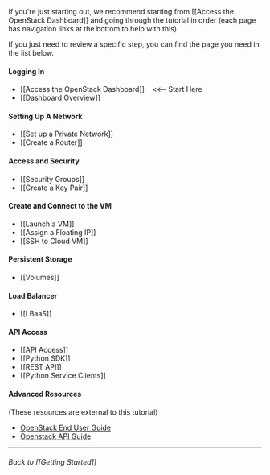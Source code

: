 If you're just starting out, we recommend starting from [[Access the OpenStack Dashboard]] and going through the tutorial in order (each page has navigation links at the bottom to help with this).  

If you just need to review a specific step, you can find the page you need in the list below.

#### Logging In    
* [[Access the OpenStack Dashboard]]&nbsp;&nbsp;&nbsp;  <<-- Start Here
* [[Dashboard Overview]]   

#### Setting Up A Network
* [[Set up a Private Network]]  
* [[Create a Router]]

#### Access and Security
*  [[Security Groups]]
*  [[Create a Key Pair]]

#### Create and Connect to the VM
*  [[Launch a VM]]
*  [[Assign a Floating IP]]
*  [[SSH to Cloud VM]]

#### Persistent Storage
*  [[Volumes]]

#### Load Balancer
*  [[LBaaS]]

#### API Access 
*  [[API Access]] 
*  [[Python SDK]]
*  [[REST API]]
*  [[Python Service Clients]]


#### Advanced Resources
(These resources are external to this tutorial)
* [OpenStack End User Guide](https://docs.openstack.org/user-guide/)
* [Openstack API Guide](https://developer.openstack.org/api-guide/quick-start/)
***

###### Back to [[Getting Started]]
